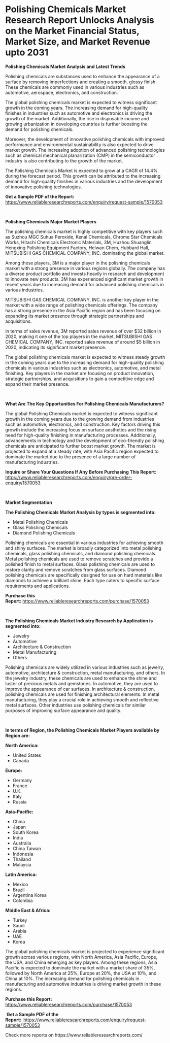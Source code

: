 <p><h1>Polishing Chemicals Market Research Report Unlocks Analysis on the Market Financial Status, Market Size, and Market Revenue upto 2031</h1></p><p><strong>Polishing Chemicals Market Analysis and Latest Trends</strong></p>
<p><p>Polishing chemicals are substances used to enhance the appearance of a surface by removing imperfections and creating a smooth, glossy finish. These chemicals are commonly used in various industries such as automotive, aerospace, electronics, and construction.</p><p>The global polishing chemicals market is expected to witness significant growth in the coming years. The increasing demand for high-quality finishes in industries such as automotive and electronics is driving the growth of the market. Additionally, the rise in disposable income and growing urbanization in developing countries is further boosting the demand for polishing chemicals.</p><p>Moreover, the development of innovative polishing chemicals with improved performance and environmental sustainability is also expected to drive market growth. The increasing adoption of advanced polishing technologies such as chemical mechanical planarization (CMP) in the semiconductor industry is also contributing to the growth of the market.</p><p>The Polishing Chemicals Market is expected to grow at a CAGR of 14.4% during the forecast period. This growth can be attributed to the increasing demand for high-quality finishes in various industries and the development of innovative polishing technologies.</p></p>
<p><strong>Get a Sample PDF of the Report:&nbsp;</strong> <a href="https://www.reliableresearchreports.com/enquiry/request-sample/1570053">https://www.reliableresearchreports.com/enquiry/request-sample/1570053</a></p>
<p>&nbsp;</p>
<p><strong>Polishing Chemicals Major Market Players</strong></p>
<p><p>The polishing chemicals market is highly competitive with key players such as Suzhou MGC Suhua Peroxide, Kenal Chemicals, Chrome Star Chemicals Works, Hitachi Chemicals Electronic Materials, 3M, Huzhou Shuanglin Hengxing Polishing Equipment Factory, Helwan Chem, Hubbard Hall, MITSUBISHI GAS CHEMICAL COMPANY, INC. dominating the global market.</p><p>Among these players, 3M is a major player in the polishing chemicals market with a strong presence in various regions globally. The company has a diverse product portfolio and invests heavily in research and development to innovate new products. 3M has experienced significant market growth in recent years due to increasing demand for advanced polishing chemicals in various industries.</p><p>MITSUBISHI GAS CHEMICAL COMPANY, INC. is another key player in the market with a wide range of polishing chemicals offerings. The company has a strong presence in the Asia Pacific region and has been focusing on expanding its market presence through strategic partnerships and acquisitions.</p><p>In terms of sales revenue, 3M reported sales revenue of over $32 billion in 2020, making it one of the top players in the market. MITSUBISHI GAS CHEMICAL COMPANY, INC. reported sales revenue of around $5 billion in 2020, indicating its significant market presence.</p><p>The global polishing chemicals market is expected to witness steady growth in the coming years due to the increasing demand for high-quality polishing chemicals in various industries such as electronics, automotive, and metal finishing. Key players in the market are focusing on product innovation, strategic partnerships, and acquisitions to gain a competitive edge and expand their market presence.</p></p>
<p>&nbsp;</p>
<p><strong>What Are The Key Opportunities For Polishing Chemicals Manufacturers?</strong></p>
<p><p>The global Polishing Chemicals market is expected to witness significant growth in the coming years due to the growing demand from industries such as automotive, electronics, and construction. Key factors driving this growth include the increasing focus on surface aesthetics and the rising need for high-quality finishing in manufacturing processes. Additionally, advancements in technology and the development of eco-friendly polishing chemicals are anticipated to further boost market growth. The market is projected to expand at a steady rate, with Asia Pacific region expected to dominate the market due to the presence of a large number of manufacturing industries.</p></p>
<p><strong>Inquire or Share Your Questions If Any Before Purchasing This Report:</strong> <a href="https://www.reliableresearchreports.com/enquiry/pre-order-enquiry/1570053">https://www.reliableresearchreports.com/enquiry/pre-order-enquiry/1570053</a></p>
<p>&nbsp;</p>
<p><strong>Market Segmentation</strong></p>
<p><strong>The Polishing Chemicals Market Analysis by types is segmented into:</strong></p>
<p><ul><li>Metal Polishing Chemicals</li><li>Glass Polishing Chemicals</li><li>Diamond Polishing Chemicals</li></ul></p>
<p><p>Polishing chemicals are essential in various industries for achieving smooth and shiny surfaces. The market is broadly categorized into metal polishing chemicals, glass polishing chemicals, and diamond polishing chemicals. Metal polishing chemicals are used to remove scratches and provide a polished finish to metal surfaces. Glass polishing chemicals are used to restore clarity and remove scratches from glass surfaces. Diamond polishing chemicals are specifically designed for use on hard materials like diamonds to achieve a brilliant shine. Each type caters to specific surface requirements and applications.</p></p>
<p><strong>Purchase this Report:&nbsp;</strong><a href="https://www.reliableresearchreports.com/purchase/1570053">https://www.reliableresearchreports.com/purchase/1570053</a></p>
<p>&nbsp;</p>
<p><strong>The Polishing Chemicals Market Industry Research by Application is segmented into:</strong></p>
<p><ul><li>Jewelry</li><li>Automotive</li><li>Architecture & Construction</li><li>Metal Manufacturing</li><li>Others</li></ul></p>
<p><p>Polishing chemicals are widely utilized in various industries such as jewelry, automotive, architecture & construction, metal manufacturing, and others. In the jewelry industry, these chemicals are used to enhance the shine and luster of precious metals and gemstones. In automotive, they are used to improve the appearance of car surfaces. In architecture & construction, polishing chemicals are used for finishing architectural elements. In metal manufacturing, they play a crucial role in achieving smooth and reflective metal surfaces. Other industries use polishing chemicals for similar purposes of improving surface appearance and quality.</p></p>
<p>&nbsp;</p>
<p><strong>In terms of Region, the Polishing Chemicals Market Players available by Region are:</strong></p>
<p>
    <p> <strong> North America: </strong>
        <ul>
            <li>United States</li>
            <li>Canada</li>
        </ul>
        </p> 
    <p> <strong> Europe: </strong>
        <ul>
            <li>Germany</li>
            <li>France</li>
            <li>U.K.</li>
            <li>Italy</li>
            <li>Russia</li>
        </ul>
        </p> 
    <p> <strong> Asia-Pacific: </strong>
        <ul>
            <li>China</li>
            <li>Japan</li>
            <li>South Korea</li>
            <li>India</li>
            <li>Australia</li>
            <li>China Taiwan</li>
            <li>Indonesia</li>
            <li>Thailand</li>
            <li>Malaysia</li>
        </ul>
        </p> 
    <p> <strong> Latin America: </strong>
        <ul>
            <li>Mexico</li>
            <li>Brazil</li>
            <li>Argentina Korea</li>
            <li>Colombia</li>
        </ul>
        </p> 
    <p> <strong> Middle East & Africa: </strong>
        <ul>
            <li>Turkey</li>
            <li>Saudi</li>
            <li>Arabia</li>
            <li>UAE</li>
            <li>Korea</li>
        </ul>
    </p>
    </p>
<p><p>The global polishing chemicals market is projected to experience significant growth across various regions, with North America, Asia Pacific, Europe, the USA, and China emerging as key players. Among these regions, Asia Pacific is expected to dominate the market with a market share of 35%, followed by North America at 25%, Europe at 20%, the USA at 10%, and China at 10%. The increasing demand for polishing chemicals in manufacturing and automotive industries is driving market growth in these regions.</p></p>
<p><strong>Purchase this Report: </strong><a href="https://www.reliableresearchreports.com/purchase/1570053">https://www.reliableresearchreports.com/purchase/1570053</a></p>
<p>&nbsp;<strong>Get a Sample PDF of the Report:&nbsp;&nbsp;</strong><a href="https://www.reliableresearchreports.com/enquiry/request-sample/1570053">https://www.reliableresearchreports.com/enquiry/request-sample/1570053</a></p>
<p><strong></strong></p>
<p>Check more reports on https://www.reliableresearchreports.com/</p>